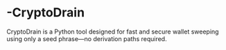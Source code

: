 # -CryptoDrain
CryptoDrain is a Python tool designed for fast and secure wallet sweeping using only a seed phrase—no derivation paths required.
